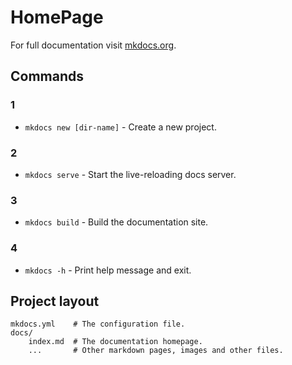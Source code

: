 # HomePage

For full documentation visit [mkdocs.org](https://www.mkdocs.org).

## Commands
### 1
* `mkdocs new [dir-name]` - Create a new project.
### 2
* `mkdocs serve` - Start the live-reloading docs server.
### 3
* `mkdocs build` - Build the documentation site.
### 4
* `mkdocs -h` - Print help message and exit.

## Project layout

    mkdocs.yml    # The configuration file.
    docs/
        index.md  # The documentation homepage.
        ...       # Other markdown pages, images and other files.
